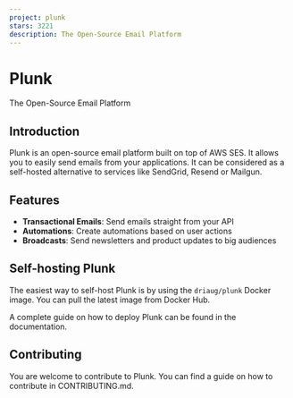 ```yaml
---
project: plunk
stars: 3221
description: The Open-Source Email Platform
---
```


Plunk
=====

The Open-Source Email Platform

Introduction
------------

Plunk is an open-source email platform built on top of AWS SES. It allows you to easily send emails from your applications. It can be considered as a self-hosted alternative to services like SendGrid, Resend or Mailgun.

Features
--------

-   **Transactional Emails**: Send emails straight from your API
-   **Automations**: Create automations based on user actions
-   **Broadcasts**: Send newsletters and product updates to big audiences

Self-hosting Plunk
------------------

The easiest way to self-host Plunk is by using the `driaug/plunk` Docker image. You can pull the latest image from Docker Hub.

A complete guide on how to deploy Plunk can be found in the documentation.

Contributing
------------

You are welcome to contribute to Plunk. You can find a guide on how to contribute in CONTRIBUTING.md.

